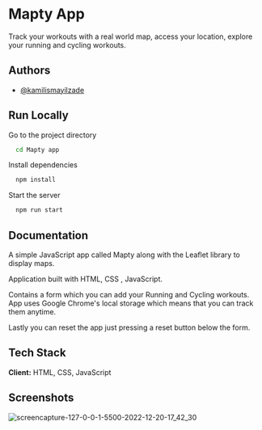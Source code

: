 
# Mapty App

Track your workouts with a real world map, access your location, explore your running and cycling workouts.


## Authors

- [@kamilismayilzade](https://www.github.com/kamilismayilzade)


## Run Locally


Go to the project directory

```bash
  cd Mapty app
```

Install dependencies

```bash
  npm install
```

Start the server

```bash
  npm run start
```


## Documentation



A simple JavaScript app called Mapty along with the Leaflet library to display maps.

Application built with HTML, CSS , JavaScript. 

Contains a form which you can add your Running and Cycling workouts. App uses Google Chrome's local storage which means that you can track them anytime.

Lastly you can reset the app just pressing a reset button below the form.


## Tech Stack

**Client:** HTML, CSS, JavaScript




## Screenshots

![screencapture-127-0-0-1-5500-2022-12-20-17_42_30](https://user-images.githubusercontent.com/84046930/208760573-1b1816fa-627f-4479-bc5c-e2ef418baba4.png)


